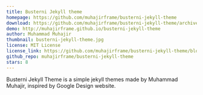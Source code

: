 ```yaml
---
title: Busterni Jekyll theme
homepage: https://github.com/muhajirframe/busterni-jekyll-theme
download: https://github.com/muhajirframe/busterni-jekyll-theme/archive/gh-pages.zip
demo: http://muhajirframe.github.io/busterni-jekyll-theme
author: Muhammad Muhajir
thumbnail: busterni-jekyll-theme.jpg
license: MIT License
license_link: https://github.com/muhajirframe/busterni-jekyll-theme/blob/gh-pages/LICENSE
github_repo: muhajirframe/busterni-jekyll-theme
stars: 8
---
```


Busterni Jekyll Theme is a simple jekyll themes made by Muhammad
Muhajir, inspired by Google Design website.
